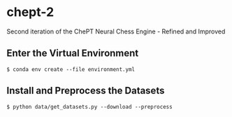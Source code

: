 # chept-2
Second iteration of the ChePT Neural Chess Engine - Refined and Improved

## Enter the Virtual Environment

    $ conda env create --file environment.yml

## Install and Preprocess the Datasets

    $ python data/get_datasets.py --download --preprocess